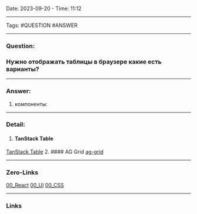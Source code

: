 Date: 2023-09-20 - Time: 11:12
___
Tags: #QUESTION #ANSWER
___
### Question:
### Нужно отображать таблицы в браузере какие есть варианты?
___
### Answer:
1. компоненты:
___
### Detail:
1. #### TanStack Table
[TanStack Table](https://tanstack.com/table/v8)
2. #### AG Grid
[ag-grid](https://ag-grid.com/react-data-grid/?utm_source=reacttable&utm_campaign=githubreacttable)
___
### Zero-Links
[00_React](__Z_CORE/00_React.md)
[00_UI](__Z_CORE/00_UI.md)
[00_CSS](__Z_CORE/00_CSS.md)
___
### Links
